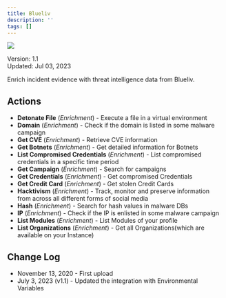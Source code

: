 ```yaml
---
title: Blueliv
description: ''
tags: []
---
```


![](/img/platform-services/automation-service/app-central/logos/blueliv.png)

Version: 1.1  
Updated: Jul 03, 2023

Enrich incident evidence with threat intelligence data from Blueliv.

## Actions

* **Detonate File** (*Enrichment*) - Execute a file in a virtual environment
* **Domain** (*Enrichment*) - Check if the domain is listed in some malware campaign
* **Get CVE** (*Enrichment*) - Retrieve CVE information
* **Get Botnets** (*Enrichment*) - Get detailed information for Botnets
* **List Compromised Credentials** (*Enrichment*) - List compromised credentials in a specific time period
* **Get Campaign** (*Enrichment*) - Search for campaigns
* **Get Credentials** (*Enrichment*) - Get compromised Credentials
* **Get Credit Card** (*Enrichment*) - Get stolen Credit Cards
* **Hacktivism** (*Enrichment*) - Track, monitor and preserve information from across all different forms of social media
* **Hash** (*Enrichment*) - Search for hash values in malware DBs
* **IP** (*Enrichment*) - Check if the IP is enlisted in some malware campaign
* **List Modules** (*Enrichment*) - List Modules of your profile
* **List Organizations** (*Enrichment*) - Get all Organizations(which are available on your Instance)

## Change Log

* November 13, 2020 - First upload
* July 3, 2023 (v1.1) - Updated the integration with Environmental Variables
